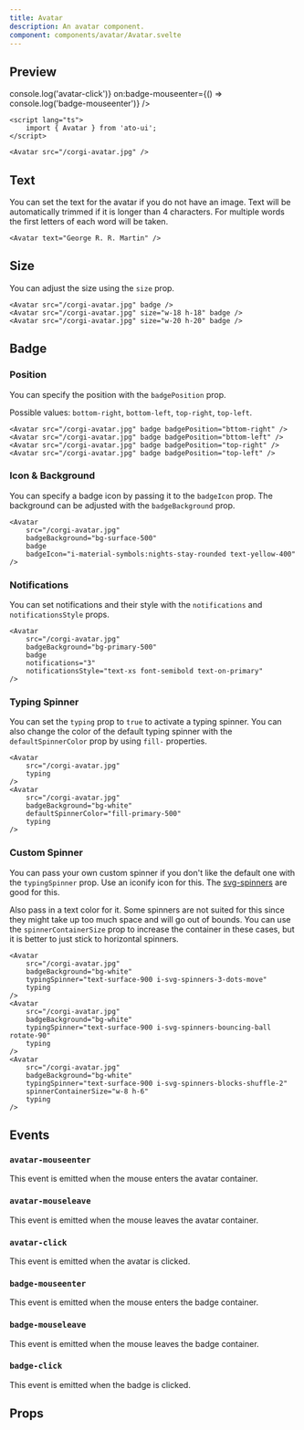 ```yaml
---
title: Avatar
description: An avatar component.
component: components/avatar/Avatar.svelte
---
```


<script lang="ts">
	import PropsTable from './PropsTable.svelte';
    import docs from '$lib/components/avatar/Avatar.svelte?raw&sveld';

	import { ToggleSwitch, Avatar } from '$lib';

	let typing = true;
</script>

## Preview

<Usage>
	<ToggleSwitch bind:checked={typing} label="Typing" />
	<div class="flex flex-wrap justify-center items-center gap-8">
		<Avatar
			src="/corgi-avatar.jpg"
			rounded="rounded-none"
			badgeBackground="bg-secondary-500"
			border="border-4 border-surface-800 hover:(border-primary-500)"
			badge
		/>
		<Avatar
			src="/corgi-avatar.jpg"
			badge
			badgePosition="bottom-left"
			on:avatar-click={() => console.log('avatar-click')}
			on:badge-mouseenter={() => console.log('badge-mouseenter')}
		/>
		<Avatar text="Ben M." />
		<Avatar text="George R. R. Martin" rounded="rounded-full" badge />
		<Avatar
			src="/corgi-avatar.jpg"
			badge
			rounded="rounded-full"
			badgePosition="bottom-left"
			badgeBackground="bg-success-500"
			notifications="42"
			notificationsStyle="text-xs font-semibold text-on-success"
		/>
		<Avatar src="/corgi-avatar.jpg" badge badgePosition="top-left" />
		<Avatar
			src="/corgi-avatar.jpg"
			badge
			rounded="rounded-full"
			badgePosition="top-right"
			{typing}
		/>
		<Avatar
			src="/corgi-avatar.jpg"
			badge
			badgeBackground="bg-warning-500"
			{typing}
		/>
		<Avatar
			src="/corgi-avatar.jpg"
			rounded="rounded-xl"
			badgeBackground="bg-red-600"
			badge
			badgeIcon="text-gray-300 w-5 h-5 i-material-symbols:horizontal-rule-rounded"
		/>
		<Avatar src="/corgi-avatar.jpg" rounded="rounded-3xl" badgeBackground="bg-yellow-500" badge />
		<Avatar
			src="/corgi-avatar.jpg"
			rounded="rounded-full"
			badgeBackground="bg-surface-500"
			badge
			badgeIcon="i-material-symbols:nights-stay-rounded text-yellow-400"
		/>
		<Avatar
			src="/corgi-avatar.jpg"
			rounded="rounded-full"
			badgeBackground="bg-surface-500"
			badge
			badgeIcon="i-material-symbols:nights-stay-rounded text-yellow-400"
			defaultSpinnerColor="fill-white"
			{typing}
		/>
	</div>
</Usage>

```svelte
<script lang="ts">
	import { Avatar } from 'ato-ui';
</script>

<Avatar src="/corgi-avatar.jpg" />
```

## Text

You can set the text for the avatar if you do not have an image. Text will be automatically trimmed if it is longer than 4 characters. For multiple words the first letters of each word will be taken.

<Usage>
	<Avatar text="George R. R. Martin" />
</Usage>

```svelte
<Avatar text="George R. R. Martin" />
```

## Size

You can adjust the size using the `size` prop.

<Usage>
	<Avatar src="/corgi-avatar.jpg" badge />
	<Avatar src="/corgi-avatar.jpg" size="w-18 h-18" badge />
	<Avatar src="/corgi-avatar.jpg" size="w-20 h-20" badge />
</Usage>

```svelte
<Avatar src="/corgi-avatar.jpg" badge />
<Avatar src="/corgi-avatar.jpg" size="w-18 h-18" badge />
<Avatar src="/corgi-avatar.jpg" size="w-20 h-20" badge />
```

## Badge 

### Position

You can specify the position with the `badgePosition` prop.

Possible values: `bottom-right`, `bottom-left`, `top-right`, `top-left`.

<Usage>
	<Avatar src="/corgi-avatar.jpg" badge badgePosition="bottom-right" />
	<Avatar src="/corgi-avatar.jpg" badge badgePosition="bottom-left" />
	<Avatar src="/corgi-avatar.jpg" badge badgePosition="top-right" />
	<Avatar src="/corgi-avatar.jpg" badge badgePosition="top-left" />
</Usage>

```svelte
<Avatar src="/corgi-avatar.jpg" badge badgePosition="bttom-right" />
<Avatar src="/corgi-avatar.jpg" badge badgePosition="bttom-left" />
<Avatar src="/corgi-avatar.jpg" badge badgePosition="top-right" />
<Avatar src="/corgi-avatar.jpg" badge badgePosition="top-left" />
```


### Icon & Background

You can specify a badge icon by passing it to the `badgeIcon` prop. The background can be adjusted with the `badgeBackground` prop.

<Usage>
	<Avatar
		src="/corgi-avatar.jpg"
		rounded="rounded-full"
		badgeBackground="bg-surface-500"
		badge
		badgeIcon="i-material-symbols:nights-stay-rounded text-yellow-400"
	/>
</Usage>

```svelte
<Avatar
	src="/corgi-avatar.jpg"
	badgeBackground="bg-surface-500"
	badge
	badgeIcon="i-material-symbols:nights-stay-rounded text-yellow-400"
/>
```

### Notifications

You can set notifications and their style with the `notifications` and `notificationsStyle` props.

<Usage>
	<Avatar
		src="/corgi-avatar.jpg"
		badgeBackground="bg-primary-500"
		badge
		notifications="3"
		notificationsStyle="text-xs font-semibold text-on-primary"
	/>
</Usage>

```svelte
<Avatar
	src="/corgi-avatar.jpg"
	badgeBackground="bg-primary-500"
	badge
	notifications="3"
	notificationsStyle="text-xs font-semibold text-on-primary"
/>
```

### Typing Spinner

You can set the `typing` prop to `true` to activate a typing spinner. You can also change the color of the default typing spinner with the `defaultSpinnerColor` prop by using `fill-` properties.

<Usage>
	<Avatar
		src="/corgi-avatar.jpg"
		typing
	/>
	<Avatar
		src="/corgi-avatar.jpg"
		badgeBackground="bg-white"
		defaultSpinnerColor="fill-primary-500"
		typing
	/>
</Usage>

```svelte
<Avatar
	src="/corgi-avatar.jpg"
	typing
/>
<Avatar
	src="/corgi-avatar.jpg"
	badgeBackground="bg-white"
	defaultSpinnerColor="fill-primary-500"
	typing
/>
```

### Custom Spinner

You can pass your own custom spinner if you don't like the default one with the `typingSpinner` prop. Use an iconify icon for this. The [svg-spinners](https://icones.js.org/collection/svg-spinners) are good for this.

Also pass in a text color for it. Some spinners are not suited for this since they might take up too much space and will go out of bounds. You can use the `spinnerContainerSize` prop to increase the container in these cases, but it is better to just stick to horizontal spinners.

<Usage>
	<Avatar
		src="/corgi-avatar.jpg"
		badgeBackground="bg-white"
		typingSpinner="text-surface-900 i-svg-spinners-3-dots-move"
		typing
	/>
	<Avatar
		src="/corgi-avatar.jpg"
		badgeBackground="bg-white"
		typingSpinner="text-surface-900 i-svg-spinners-bouncing-ball rotate-90"
		typing
	/>
	<Avatar
		src="/corgi-avatar.jpg"
		badgeBackground="bg-white"
		typingSpinner="text-surface-900 i-svg-spinners-blocks-shuffle-2"
		spinnerContainerSize="w-8 h-6"
		typing
	/>
</Usage>

```svelte
<Avatar
	src="/corgi-avatar.jpg"
	badgeBackground="bg-white"
	typingSpinner="text-surface-900 i-svg-spinners-3-dots-move"
	typing
/>
<Avatar
	src="/corgi-avatar.jpg"
	badgeBackground="bg-white"
	typingSpinner="text-surface-900 i-svg-spinners-bouncing-ball rotate-90"
	typing
/>
<Avatar
	src="/corgi-avatar.jpg"
	badgeBackground="bg-white"
	typingSpinner="text-surface-900 i-svg-spinners-blocks-shuffle-2"
	spinnerContainerSize="w-8 h-6"
	typing
/>
```

## Events

### `avatar-mouseenter`

This event is emitted when the mouse enters the avatar container.

### `avatar-mouseleave`

This event is emitted when the mouse leaves the avatar container.

### `avatar-click`

This event is emitted when the avatar is clicked.

### `badge-mouseenter`

This event is emitted when the mouse enters the badge container.

### `badge-mouseleave`

This event is emitted when the mouse leaves the badge container.

### `badge-click`

This event is emitted when the badge is clicked.


## Props

<PropsTable props={docs.props} />